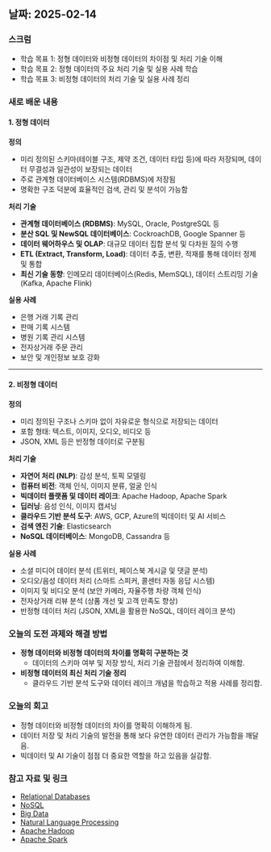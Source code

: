 ## 날짜: 2025-02-14

### 스크럼
- 학습 목표 1: 정형 데이터와 비정형 데이터의 차이점 및 처리 기술 이해
- 학습 목표 2: 정형 데이터의 주요 처리 기술 및 실용 사례 학습
- 학습 목표 3: 비정형 데이터의 처리 기술 및 실용 사례 정리

### 새로 배운 내용

#### 1. 정형 데이터

**정의**
- 미리 정의된 스키마(테이블 구조, 제약 조건, 데이터 타입 등)에 따라 저장되며, 데이터 무결성과 일관성이 보장되는 데이터
- 주로 관계형 데이터베이스 시스템(RDBMS)에 저장됨
- 명확한 구조 덕분에 효율적인 검색, 관리 및 분석이 가능함

**처리 기술**
- **관계형 데이터베이스 (RDBMS)**: MySQL, Oracle, PostgreSQL 등
- **분산 SQL 및 NewSQL 데이터베이스**: CockroachDB, Google Spanner 등
- **데이터 웨어하우스 및 OLAP**: 대규모 데이터 집합 분석 및 다차원 질의 수행
- **ETL (Extract, Transform, Load)**: 데이터 추출, 변환, 적재를 통해 데이터 정제 및 통합
- **최신 기술 동향**: 인메모리 데이터베이스(Redis, MemSQL), 데이터 스트리밍 기술(Kafka, Apache Flink)

**실용 사례**
- 은행 거래 기록 관리
- 판매 기록 시스템
- 병원 기록 관리 시스템
- 전자상거래 주문 관리
- 보안 및 개인정보 보호 강화

---

#### 2. 비정형 데이터

**정의**
- 미리 정의된 구조나 스키마 없이 자유로운 형식으로 저장되는 데이터
- 포함 형태: 텍스트, 이미지, 오디오, 비디오 등
- JSON, XML 등은 반정형 데이터로 구분됨

**처리 기술**
- **자연어 처리 (NLP)**: 감성 분석, 토픽 모델링
- **컴퓨터 비전**: 객체 인식, 이미지 분류, 얼굴 인식
- **빅데이터 플랫폼 및 데이터 레이크**: Apache Hadoop, Apache Spark
- **딥러닝**: 음성 인식, 이미지 캡셔닝
- **클라우드 기반 분석 도구**: AWS, GCP, Azure의 빅데이터 및 AI 서비스
- **검색 엔진 기술**: Elasticsearch
- **NoSQL 데이터베이스**: MongoDB, Cassandra 등

**실용 사례**
- 소셜 미디어 데이터 분석 (트위터, 페이스북 게시글 및 댓글 분석)
- 오디오/음성 데이터 처리 (스마트 스피커, 콜센터 자동 응답 시스템)
- 이미지 및 비디오 분석 (보안 카메라, 자율주행 차량 객체 인식)
- 전자상거래 리뷰 분석 (상품 개선 및 고객 만족도 향상)
- 반정형 데이터 처리 (JSON, XML을 활용한 NoSQL, 데이터 레이크 분석)

### 오늘의 도전 과제와 해결 방법
- **정형 데이터와 비정형 데이터의 차이를 명확히 구분하는 것**
  - 데이터의 스키마 여부 및 저장 방식, 처리 기술 관점에서 정리하여 이해함.
- **비정형 데이터의 최신 처리 기술 정리**
  - 클라우드 기반 분석 도구와 데이터 레이크 개념을 학습하고 적용 사례를 정리함.

### 오늘의 회고
- 정형 데이터와 비정형 데이터의 차이를 명확히 이해하게 됨.
- 데이터 저장 및 처리 기술의 발전을 통해 보다 유연한 데이터 관리가 가능함을 깨달음.
- 빅데이터 및 AI 기술이 점점 더 중요한 역할을 하고 있음을 실감함.

### 참고 자료 및 링크
- [Relational Databases](https://en.wikipedia.org/wiki/Relational_database)
- [NoSQL](https://en.wikipedia.org/wiki/NoSQL)
- [Big Data](https://en.wikipedia.org/wiki/Big_data)
- [Natural Language Processing](https://en.wikipedia.org/wiki/Natural_language_processing)
- [Apache Hadoop](https://en.wikipedia.org/wiki/Apache_Hadoop)
- [Apache Spark](https://en.wikipedia.org/wiki/Apache_Spark)
